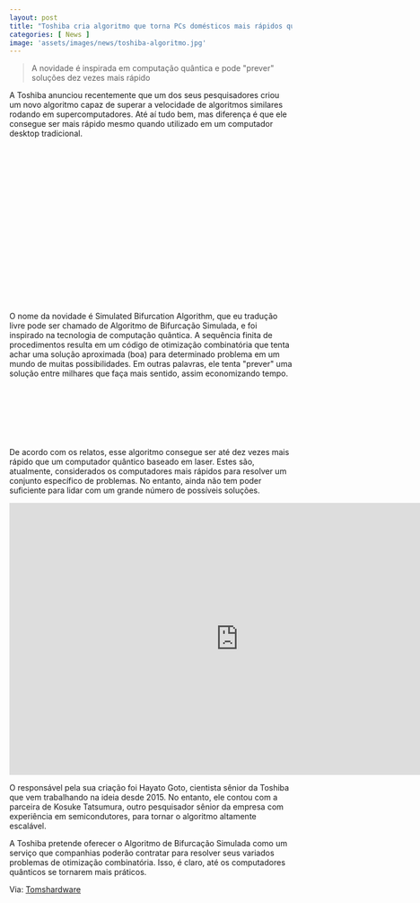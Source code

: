 ```yaml
---
layout: post
title: "Toshiba cria algoritmo que torna PCs domésticos mais rápidos que supercomputadores"
categories: [ News ]
image: 'assets/images/news/toshiba-algoritmo.jpg'
---
```


>  A novidade é inspirada em computação quântica e pode "prever" soluções dez vezes mais rápido

A Toshiba anunciou recentemente que um dos seus pesquisadores criou um novo algoritmo capaz de superar a velocidade de algoritmos similares rodando em supercomputadores. Até aí tudo bem, mas diferença é que ele consegue ser mais rápido mesmo quando utilizado em um computador desktop tradicional.

<!-- QUADRADO -->
<script async src="//pagead2.googlesyndication.com/pagead/js/adsbygoogle.js"></script>
<ins class="adsbygoogle"
style="display:inline-block;width:336px;height:280px"
data-ad-client="ca-pub-2838251107855362"
data-ad-slot="5351066970"></ins>
<script>
(adsbygoogle = window.adsbygoogle || []).push({});
</script>

O nome da novidade é Simulated Bifurcation Algorithm, que eu tradução livre pode ser chamado de Algoritmo de Bifurcação Simulada, e foi inspirado na tecnologia de computação quântica. A sequência finita de procedimentos resulta em um código de otimização combinatória que tenta achar uma solução aproximada (boa) para determinado problema em um mundo de muitas possibilidades. Em outras palavras, ele tenta "prever" uma solução entre milhares que faça mais sentido, assim economizando tempo.

<!-- MINI ANÚNCIO -->
<script async src="//pagead2.googlesyndication.com/pagead/js/adsbygoogle.js"></script>
<!-- Games Root -->
<ins class="adsbygoogle"
style="display:inline-block;width:730px;height:95px"
data-ad-client="ca-pub-2838251107855362"
data-ad-slot="5351066970"></ins>
<script>
(adsbygoogle = window.adsbygoogle || []).push({});
</script>

De acordo com os relatos, esse algoritmo consegue ser até dez vezes mais rápido que um computador quântico baseado em laser. Estes são, atualmente, considerados os computadores mais rápidos para resolver um conjunto específico de problemas. No entanto, ainda não tem poder suficiente para lidar com um grande número de possíveis soluções.

<iframe width="816" height="484" src="https://www.youtube.com/embed/e_WfC8HwVB8" frameborder="0" allow="accelerometer; autoplay; encrypted-media; gyroscope; picture-in-picture" allowfullscreen></iframe>  

<!-- RETANGULO LARGO 2 -->
<script async src="//pagead2.googlesyndication.com/pagead/js/adsbygoogle.js"></script>
<ins class="adsbygoogle"
style="display:block; text-align:center;"
data-ad-layout="in-article"
data-ad-format="fluid"
data-ad-client="ca-pub-2838251107855362"
data-ad-slot="8549252987"></ins>
<script>
(adsbygoogle = window.adsbygoogle || []).push({});
</script>

O responsável pela sua criação foi Hayato Goto, cientista sênior da Toshiba que vem trabalhando na ideia desde 2015.  No entanto, ele contou com a parceira  de Kosuke Tatsumura, outro pesquisador sênior da empresa com experiência em semicondutores, para tornar o algoritmo altamente escalável.

A Toshiba pretende oferecer o Algoritmo de Bifurcação Simulada como um serviço que companhias poderão contratar para resolver seus variados problemas de otimização combinatória. Isso, é claro, até os computadores quânticos se tornarem mais práticos.

<!-- RETANGULO LARGO -->
<script async src="https://pagead2.googlesyndication.com/pagead/js/adsbygoogle.js"></script>
<!-- Informat -->
<ins class="adsbygoogle"
style="display:block"
data-ad-client="ca-pub-2838251107855362"
data-ad-slot="2327980059"
data-ad-format="auto"
data-full-width-responsive="true"></ins>
<script>
(adsbygoogle = window.adsbygoogle || []).push({});
</script>

Via: [Tomshardware](https://www.tomshardware.com/news/toshiba-claims-new-algorithm-runs-faster-on-desktop-pcs-than-similar-algorithms-on-supercomputers)
